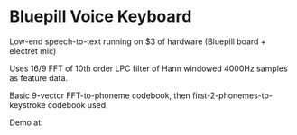 # Bluepill Voice Keyboard
Low-end speech-to-text running on $3 of hardware (Bluepill board + electret mic)

Uses 16/9 FFT of  10th order LPC filter of Hann windowed 4000Hz samples
as feature data.

Basic 9-vector FFT-to-phoneme codebook, then first-2-phonemes-to-keystroke codebook used.

Demo at:
